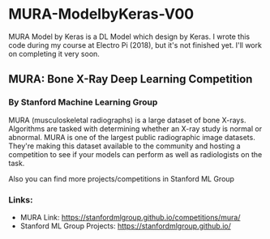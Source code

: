 # MURA-ModelbyKeras-V00

MURA Model by Keras is a DL Model which design by Keras. I wrote this code during my course at Electro Pi (2018), but it's not finished yet. I'll work on completing it very soon.

## MURA: Bone X-Ray Deep Learning Competition
### By Stanford Machine Learning Group

MURA (musculoskeletal radiographs) is a large dataset of bone X-rays. Algorithms are tasked with determining whether an X-ray study is normal or abnormal. MURA is one of the largest public radiographic image datasets. They're making this dataset available to the community and hosting a competition to see if your models can perform as well as radiologists on the task.

Also you can find more projects/competitions in Stanford ML Group

### Links:

+ MURA Link: https://stanfordmlgroup.github.io/competitions/mura/
+ Stanford ML Group Projects: https://stanfordmlgroup.github.io/
